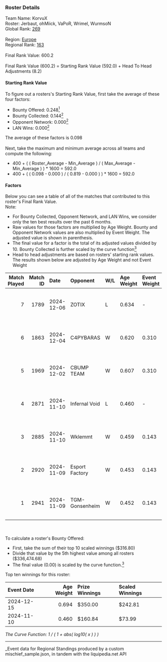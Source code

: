 ### Roster Details<br />
Team Name: KorvuX<br />
Roster: Jerbaut, ohMiick, VaPoR, Wrimel, WurmsoN<br />
Global Rank: [269](../../standings_global_2025_03_01.md)<br />
<br />
Region: [Europe]( ../../standings_europe_2025_03_01.md)<br />
Regional Rank: [163]( ../../standings_europe_2025_03_01.md)<br />
<br />
Final Rank Value:  600.2<br />
<br />
Final Rank Value (600.2) = Starting Rank Value (592.0) + Head To Head Adjustments (8.2)<br />

#### Starting Rank Value<br />
To figure out a rosters's Starting Rank Value, first take the average of these four factors:<br />
- Bounty Offered: 0.248[<sup>1</sup>](#table2)
- Bounty Collected: 0.144[<sup>2</sup>](#table1)
- Opponent Network: 0.000[<sup>2</sup>](#table1)
- LAN Wins: 0.000[<sup>2</sup>](#table1)

The average of these factors is 0.098<br />
<br />
Next, take the maximum and minimum average across all teams and compute the following:<br />
- 400 + ( ( Roster_Average - Min_Average ) / ( Max_Average - Min_Average ) ) * 1600 = 592.0
- 400 + ( ( 0.098 - 0.000 ) / ( 0.819 - 0.000 ) ) * 1600 = 592.0


#### Factors<br />
Below you can see a table of all of the matches that contributed to this roster's Final Rank Value.<br />
Note:<br />

- For Bounty Collected, Opponent Network, and LAN Wins, we consider only the ten best results over the past 6 months.
- Raw values for those factors are multiplied by Age Weight. Bounty and Opponent Network values are also multiplied by Event Weight. The adjusted value is shown in parenthesis.
- The final value for a factor is the total of its adjusted values divided by 10. Bounty Collected is further scaled by the curve function[<sup>3</sup>](#curveFunction)
- Head to head adjustments are based on rosters' starting rank values. The results shown below are adjusted by Age Weight and not Event Weight
<span id="table1"></span><br />


| Match Played | Match ID | Date       | Opponent       | W/L | Age Weight | Event Weight | Bounty Collected | Opponent Network | LAN Wins  | H2H Adj. | Roster                                   |
| -: | -: | :- | :- | :- | :- | :- | :- | :- | :- | -: | :- |
|            7 |     1789 | 2024-12-06 | ZOTIX          | L   | 0.634      | -            | -                | -                | -         |    -9.09 | Jerbaut, ohMiick, VaPoR, Wrimel, WurmsoN |
|            6 |     1863 | 2024-12-04 | C4PYBARAS      | W   | 0.620      | 0.310        | 0.000 (0.000)    | 0.000 (0.000)    | 0 (0.000) |     4.61 | Jerbaut, ohMiick, VaPoR, Wrimel, WurmsoN |
|            5 |     1969 | 2024-12-02 | CBUMP TEAM     | W   | 0.607      | 0.310        | 0.000 (0.000)    | 0.000 (0.000)    | 0 (0.000) |     4.65 | Jerbaut, ohMiick, VaPoR, Wrimel, WurmsoN |
|            4 |     2871 | 2024-11-10 | Infernal Void  | L   | 0.460      | -            | -                | -                | -         |    -7.24 | Jerbaut, ohMiick, VaPoR, Wrimel, wurmsoN |
|            3 |     2885 | 2024-11-10 | Wklemmt        | W   | 0.459      | 0.143        | 0.000 (0.000)    | 0.025 (0.002)    | 0 (0.000) |     6.57 | Jerbaut, ohMiick, VaPoR, Wrimel, wurmsoN |
|            2 |     2920 | 2024-11-09 | Esport Factory | W   | 0.453      | 0.143        | 0.000 (0.000)    | 0.000 (0.000)    | 0 (0.000) |     5.14 | Jerbaut, ohMiick, VaPoR, Wrimel, wurmsoN |
|            1 |     2941 | 2024-11-09 | TGM-Gonsenheim | W   | 0.452      | 0.143        | 0.000 (0.000)    | 0.000 (0.000)    | 0 (0.000) |     3.60 | Jerbaut, ohMiick, VaPoR, Wrimel, wurmsoN |

<br />
<span id="table2"></span><br />
To calculate a roster's Bounty Offered:<br />

- First, take the sum of their top 10 scaled winnings ($316.80)
- Divide that value by the 5th highest value among all rosters ($336,474.68)
- The final value (0.00) is scaled by the curve function.[<sup>3</sup>](#curveFunction)

Top ten winnings for this roster:<br />

| Event Date | Age Weight | Prize Winnings | Scaled Winnings |
| :- | -: | :- | :- |
| 2024-12-15 |      0.694 | $350.00        | $242.81         |
| 2024-11-10 |      0.460 | $160.84        | $73.99          |


<span id="curveFunction"></span>_The Curve Function: 1 / ( 1 + abs( log10( x ) ) )_<br />

---
_Event data for Regional Standings produced by a custom mischief_sample.json, in tandem with the liquipedia.net API<br />
